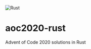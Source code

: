![Rust](https://github.com/jesperes/aoc2020-rust/actions/workflows/rust.yml/badge.svg)

# aoc2020-rust

Advent of Code 2020 solutions in Rust
